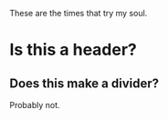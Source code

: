 These are the times that try my soul. 
# Is this a header?
## Does this make a divider?
Probably not. 
